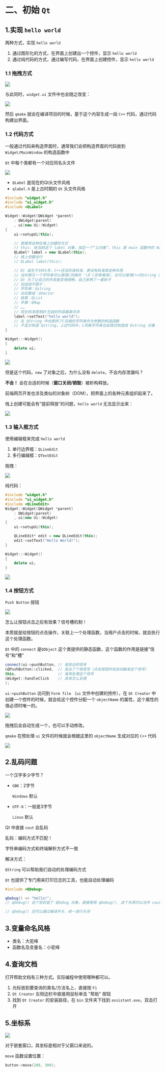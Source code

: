 # 二、初始 `Qt`

## 1.实现 `hello world`

两种方式，实现 `hello world`

1. 通过图形化的方式，在界面上创建出一个控件，显示 `hello world`
2. 通过纯代码的方式，通过编写代码，在界面上创建控件，显示 `hello world`

### 1.1 拖拽方式

![](./pic/图形化拖拽方式.png)

与此同时，`widget.ui` 文件中也会随之改变：

![](./pic/widget.ui%20文件中也会随之改变.png)

然后 `qmake` 就会在编译项目的时候，基于这个内容生成一段 `C++` 代码，通过代码构建出界面。

### 1.2 代码方式

一般通过代码来构造界面时，通常我们会把构造界面的代码放到 `Widget/MainWindow` 的构造函数中

`Qt` 中每个类都有一个对应同名头文件

![](./pic/上古时期的qt.png)

- `QLabel` 是现在的Qt头文件风格
- `qlabel.h` 是上古时期的 `Qt` 头文件风格

```cpp
#include "widget.h"
#include "ui_widget.h"
#include <QLabel>

Widget::Widget(QWidget *parent)
    : QWidget(parent)
    , ui(new Ui::Widget)
{
    ui->setupUi(this);

    // 更推荐这种在堆上创建的方式
    // this: 给当前这个 label 对象，指定一个“父对象”，this 是 main 函数中的 Widget w;
    QLabel* label = new QLabel(this);
    // 栈上创建也行
    // QLabel label(this);

    // Qt 诞生于1991年，C++还没形成标准，更没有标准库这种东西
    // 当时表示一个字符串可以使用C风格的 '\0'(非常难用），也可以使用C++的string（也不好用）
    // Qt 为了让自己的开发能变得顺畅，自己发明了一套轮子
    // 包括但不限于：
    // 字符串：Qstring
    // 动态数组：QVector
    // 链表：QList
    // 字典：QMap
    // ……
    // 现在标准库和Qt包装好的容器类共存
    label->setText("hello world");
    // 在 QString 中也提供了C风格的字符串作为参数的构造函数
    // 不显示构造 Qstring，上述代码中，C风格字符串也会隐式构造成 Qstring 对象
}

Widget::~Widget()
{
    delete ui;
}
```

![](./pic/默认在左上角.png)

但是这个代码，`new` 了对象之后，为什么没有 `delete`，不会内存泄漏吗？

**不会！** 会在合适的时候（**窗口关闭/销毁**）被析构释放。

前端网页开发也涉及类似的对象树（DOM），把界面上的各种元素组织起来了。

栈上创建可能会有”提前释放“的问题，`hello world` 无法显示出来：

![](./pic/提前释放.png)

### 1.3 输入框方式

使用编辑框来完成 `hello world`

1. 单行边界框：`QLineEdit`
2. 多行编辑框：`QTextEdit`

拖拽：

![](./pic/拖拽LineEdit.png)

纯代码：

```cpp
#include "widget.h"
#include "ui_widget.h"
#include <QLineEdit>
Widget::Widget(QWidget *parent)
    : QWidget(parent)
    , ui(new Ui::Widget)
{
    ui->setupUi(this);

    QLineEdit* edit = new QLineEdit(this);
    edit->setText("Hello World!");
}

Widget::~Widget()
{
    delete ui;
}
```

![](./pic/纯代码LineEdit.png)

### 1.4 按钮方式

`Push Button` 按钮

![](./pic/按钮方式.png)

怎么让按钮点击之后有效果？信号槽机制！

本质就是给按钮的点击操作，关联上一个处理函数，当用户点击的时候，就会执行这个处理函数。

`Qt` 中的 `connect` 是`QObject` 这个类提供的静态函数，这个函数的作用是链接”信号“和”槽“

```cpp
connect(ui->pushButton, // 谁发出的信号 
&QPushButton::clicked,  // 发出了个啥信号（点击按钮时会自动触发这个信号）
this, 					// 谁来处理这个信号
&Widget::handleClick    // 具体怎么处理
);
```

`ui->pushButton` 访问到 `Form file` （`ui` 文件中创建的控件），在 `Qt Creator` 中创建一个控件的时候，就会给这个控件分配一个 `objectName` 的属性，这个属性的值必须时唯一的。

![](./pic/QObject.png)

拖拽后会自动生成一个，也可以手动修改。

`qmake` 在预处理 `ui` 文件的时候就会根据这里的 `objectName` 生成对应的 `C++` 代码

![](./pic/生成的代码.png)

## 2.乱码问题

一个汉字多少字节？

- `GBK`：2字节

  `Windows` 默认

- `UTF-8`：一般是3字节

  `Linux` 默认

Qt 中直接 `cout` 会乱码

乱码：编码方式不匹配！

字符串编码方式和终端解析方式不一致

解决方式：

`QString` 可以帮助我们自动的处理编码方式

`Qt` 也提供了专门用来打印日志的工具，也能自动处理编码

```cpp
#include <QDebug>

qDebug() << "hello!";
// qDebug() 这个宏封装了 QDebug 对象，直接使用 qDebug(), 这个东西可以当作 cout 使用

// qDebug() 还可以通过编译开关，统一进行关闭
```

## 3.变量命名风格

- 类名：大驼峰
- 函数名及变量名：小驼峰

## 4.查询文档

打开帮助⽂档有三种⽅式。实际编程中使⽤哪种都可以。

1. 光标放到要查询的类名/⽅法名上，直接按 `F1`
2. `Qt Creator` 左侧边栏中直接⽤⿏标单击 "帮助" 按钮
3. 找到 `Qt Creator` 的安装路径，在 `bin` ⽂件夹下找到 `assistant.exe`，双击打开

## 5.坐标系

![](./pic/左手系.png)

对于嵌套窗⼝，其坐标是相对于⽗窗⼝来说的。

`move` 函数设置位置：

```cpp
button->move(200, 300);
```

